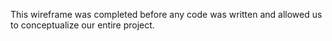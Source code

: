 This wireframe was completed before any code was written and allowed us to conceptualize our entire project.